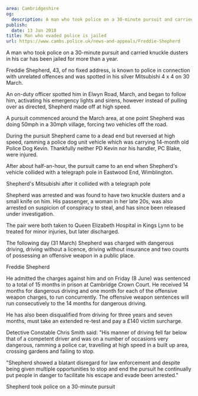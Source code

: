 ```yaml
area: Cambridgeshire
og:
  description: A man who took police on a 30-minute pursuit and carried knuckle dusters in his car has been jailed for more than a year.
publish:
  date: 13 Jun 2018
title: Man who evaded police is jailed
url: https://www.cambs.police.uk/news-and-appeals/Freddie-Shepherd
```

A man who took police on a 30-minute pursuit and carried knuckle dusters in his car has been jailed for more than a year.

Freddie Shepherd, 43, of no fixed address, is known to police in connection with unrelated offences and was spotted in his silver Mitsubishi 4 x 4 on 30 March.

An on-duty officer spotted him in Elwyn Road, March, and began to follow him, activating his emergency lights and sirens, however instead of pulling over as directed, Shepherd made off at high speed.

A pursuit commenced around the March area, at one point Shepherd was doing 50mph in a 30mph village, forcing two vehicles off the road.

During the pursuit Shepherd came to a dead end but reversed at high speed, ramming a police dog unit vehicle which was carrying 14-month old Police Dog Kevin. Thankfully neither PD Kevin nor his handler, PC Blake, were injured.

After about half-an-hour, the pursuit came to an end when Shepherd's vehicle collided with a telegraph pole in Eastwood End, Wimblington.

Shepherd's Mitsubishi after it collided with a telegraph pole

Shepherd was arrested and was found to have two knuckle dusters and a small knife on him. His passenger, a woman in her late 20s, was also arrested on suspicion of conspiracy to steal, and has since been released under investigation.

The pair were both taken to Queen Elizabeth Hospital in Kings Lynn to be treated for minor injuries, but later discharged.

The following day (31 March) Shepherd was charged with dangerous driving, driving without a licence, driving without insurance and two counts of possessing an offensive weapon in a public place.

Freddie Shepherd

He admitted the charges against him and on Friday (8 June) was sentenced to a total of 15 months in prison at Cambridge Crown Court. He received 14 months for dangerous driving and one month for each of the offensive weapon charges, to run concurrently. The offensive weapon sentences will run consecutively to the 14 months for dangerous driving.

He has also been disqualified from driving for three years and seven months, must take an extended re-test and pay a £140 victim surcharge.

Detective Constable Chris Smith said: "His manner of driving fell far below that of a competent driver and was on a number of occasions very dangerous, ramming a police car, travelling at high speed in a built up area, crossing gardens and failing to stop.

"Shepherd showed a blatant disregard for law enforcement and despite being given multiple opportunities to stop and end the pursuit he continually put people in danger to facilitate his escape and evade been arrested."

Shepherd took police on a 30-minute pursuit

